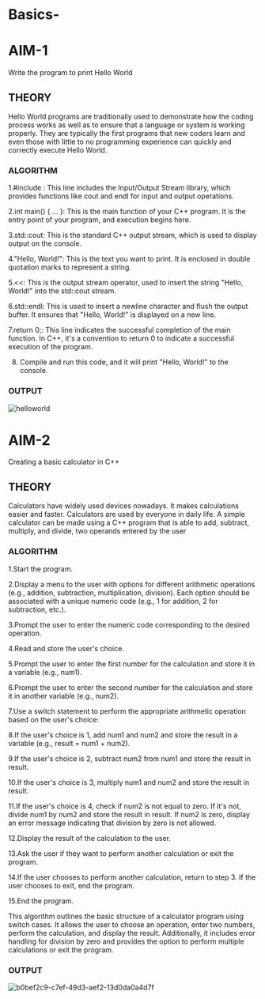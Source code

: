 # Basics-
# **AIM-1**
Write the program to print Hello World

## **THEORY**
Hello World programs are traditionally used to demonstrate how the coding process works as well as to ensure that a language or system is working properly. They are typically the first programs that new coders learn and even those with little to no programming experience can quickly and correctly execute Hello World.

### **ALGORITHM**
1.#include <iostream>: This line includes the Input/Output Stream library, which provides functions like cout and endl for input and output operations.

2.int main() { ... }: This is the main function of your C++ program. It is the entry point of your program, and execution begins here.

3.std::cout: This is the standard C++ output stream, which is used to display output on the console.

4."Hello, World!": This is the text you want to print. It is enclosed in double quotation marks to represent a string.

5.<<: This is the output stream operator, used to insert the string "Hello, World!" into the std::cout stream.

6.std::endl: This is used to insert a newline character and flush the output buffer. It ensures that "Hello, World!" is displayed on a new line.

7.return 0;: This line indicates the successful completion of the main function. In C++, it's a convention to return 0 to indicate a successful execution of the program.

8. Compile and run this code, and it will print "Hello, World!" to the console.
   
### **OUTPUT**
![helloworld](https://github.com/sanskkriti/Basics-/assets/140137289/784c8b30-54c7-4670-8fa3-3d36e510ea98)





# **AIM-2**
Creating a basic calculator in C++

## **THEORY**
Calculators have widely used devices nowadays. It makes calculations easier and faster. Calculators are used by everyone in daily life. A simple calculator can be made using a C++ program that is able to add, subtract, multiply, and divide, two operands entered by the user

### **ALGORITHM**
1.Start the program.

2.Display a menu to the user with options for different arithmetic operations (e.g., addition, subtraction, multiplication, division). Each option should be associated with a unique numeric code (e.g., 1 for addition, 2 for subtraction, etc.).

3.Prompt the user to enter the numeric code corresponding to the desired operation.

4.Read and store the user's choice.

5.Prompt the user to enter the first number for the calculation and store it in a variable (e.g., num1).

6.Prompt the user to enter the second number for the calculation and store it in another variable (e.g., num2).

7.Use a switch statement to perform the appropriate arithmetic operation based on the user's choice:

8.If the user's choice is 1, add num1 and num2 and store the result in a variable (e.g., result = num1 + num2).

9.If the user's choice is 2, subtract num2 from num1 and store the result in result.

10.If the user's choice is 3, multiply num1 and num2 and store the result in result.

11.If the user's choice is 4, check if num2 is not equal to zero. If it's not, divide num1 by num2 and store the result in result. If num2 is zero, display an error message indicating that division by zero is not allowed.

12.Display the result of the calculation to the user.

13.Ask the user if they want to perform another calculation or exit the program.

14.If the user chooses to perform another calculation, return to step 3. If the user chooses to exit, end the program.

15.End the program.

This algorithm outlines the basic structure of a calculator program using switch cases. It allows the user to choose an operation, enter two numbers, perform the calculation, and display the result. Additionally, it includes error handling for division by zero and provides the option to perform multiple calculations or exit the program.

### **OUTPUT**

![b0bef2c9-c7ef-49d3-aef2-13d0da0a4d7f](https://github.com/sanskkriti/Basics-/assets/140137289/8657210e-97b8-4cbf-b9a8-8568521b36db)

